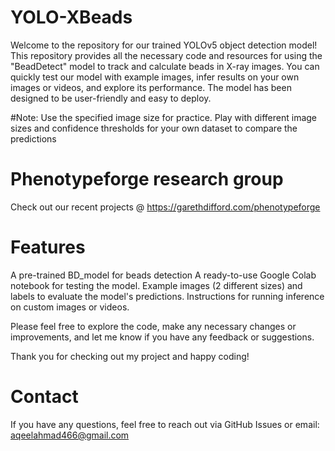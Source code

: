 # YOLO-XBeads
Welcome to the repository for our trained YOLOv5 object detection model! This repository provides all the necessary code and resources for using the "BeadDetect" model to track and calculate beads in X-ray images. You can quickly test our model with example images, infer results on your own images or videos, and explore its performance. The model has been designed to be user-friendly and easy to deploy.

#Note: Use the specified image size for practice. Play with different image sizes and confidence thresholds for your own dataset to compare the predictions

# Phenotypeforge research group
Check out our recent projects @ https://garethdifford.com/phenotypeforge

# Features
A pre-trained BD_model for beads detection
A ready-to-use Google Colab notebook for testing the model.
Example images (2 different sizes) and labels to evaluate the model's predictions.
Instructions for running inference on custom images or videos.

Please feel free to explore the code, make any necessary changes or improvements, and let me know if you have any feedback or suggestions.

Thank you for checking out my project and happy coding!


# Contact
If you have any questions, feel free to reach out via GitHub Issues or email: aqeelahmad466@gmail.com



